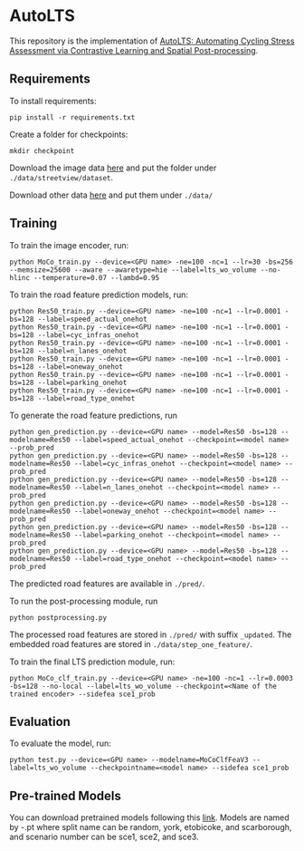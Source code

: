 # AutoLTS

This repository is the implementation of [AutoLTS: Automating Cycling Stress Assessment via Contrastive Learning and Spatial Post-processing](123.com). 
  
## Requirements

To install requirements:

```setup
pip install -r requirements.txt
```

Create a folder for checkpoints:
```
mkdir checkpoint
```

Download the image data [here](https://drive.google.com/file/d/1DQxCbSr7J9_h5asjnq2hGE-iHwG1BGsx/view?usp=share_link) and put the folder under `./data/streetview/dataset`.

Download other data [here](https://drive.google.com/file/d/1UI1LvhHZln0In6eXn1PUhZ7m902EWgcM/view?usp=share_link) and put them under `./data/`

## Training

To train the image encoder, run:

```train
python MoCo_train.py --device=<GPU name> -ne=100 -nc=1 --lr=30 -bs=256 --memsize=25600 --aware --awaretype=hie --label=lts_wo_volume --no-hlinc --temperature=0.07 --lambd=0.95
```
To train the road feature prediction models, run:
```
python Res50_train.py --device=<GPU name> -ne=100 -nc=1 --lr=0.0001 -bs=128 --label=speed_actual_onehot
python Res50_train.py --device=<GPU name> -ne=100 -nc=1 --lr=0.0001 -bs=128 --label=cyc_infras_onehot
python Res50_train.py --device=<GPU name> -ne=100 -nc=1 --lr=0.0001 -bs=128 --label=n_lanes_onehot
python Res50_train.py --device=<GPU name> -ne=100 -nc=1 --lr=0.0001 -bs=128 --label=oneway_onehot
python Res50_train.py --device=<GPU name> -ne=100 -nc=1 --lr=0.0001 -bs=128 --label=parking_onehot
python Res50_train.py --device=<GPU name> -ne=100 -nc=1 --lr=0.0001 -bs=128 --label=road_type_onehot
```

To generate the road feature predictions, run
```
python gen_prediction.py --device=<GPU name> --model=Res50 -bs=128 --modelname=Res50 --label=speed_actual_onehot --checkpoint=<model name> --prob_pred
python gen_prediction.py --device=<GPU name> --model=Res50 -bs=128 --modelname=Res50 --label=cyc_infras_onehot --checkpoint=<model name> --prob_pred
python gen_prediction.py --device=<GPU name> --model=Res50 -bs=128 --modelname=Res50 --label=n_lanes_onehot --checkpoint=<model name> --prob_pred
python gen_prediction.py --device=<GPU name> --model=Res50 -bs=128 --modelname=Res50 --label=oneway_onehot --checkpoint=<model name> --prob_pred
python gen_prediction.py --device=<GPU name> --model=Res50 -bs=128 --modelname=Res50 --label=parking_onehot --checkpoint=<model name> --prob_pred
python gen_prediction.py --device=<GPU name> --model=Res50 -bs=128 --modelname=Res50 --label=road_type_onehot --checkpoint=<model name> --prob_pred
```
The predicted road features are available in `./pred/`.

To run the post-processing module, run 
```
python postprocessing.py
```
The processed road features are stored in `./pred/` with suffix `_updated`. The embedded road features are stored in `./data/step_one_feature/`.

To train the final LTS prediction module, run:
```
python MoCo_clf_train.py --device=<GPU name> -ne=100 -nc=1 --lr=0.0003 -bs=128 --no-local --label=lts_wo_volume --checkpoint=<Name of the trained encoder> --sidefea sce1_prob
```

## Evaluation

To evaluate the model, run:

```eval
python test.py --device=<GPU name> --modelname=MoCoClfFeaV3 --label=lts_wo_volume --checkpointname=<model name> --sidefea sce1_prob
```

## Pre-trained Models

You can download pretrained models following this [link](https://drive.google.com/drive/folders/1f76sAj2vtxgJmZz-3LEg8oB2zftOl7r5?usp=share_link). 
Models are named by <Split Name>-<scenario number>.pt 
where split name can be random, york, etobicoke, and scarborough, and scenario number can be sce1, sce2, and sce3.



